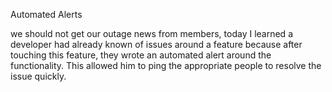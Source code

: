 Automated Alerts

we should not get our outage news from members, today I learned a developer had already known of issues around a feature because after touching this feature, they wrote an automated alert around the functionality. This allowed him to ping the appropriate people to resolve the issue quickly.
